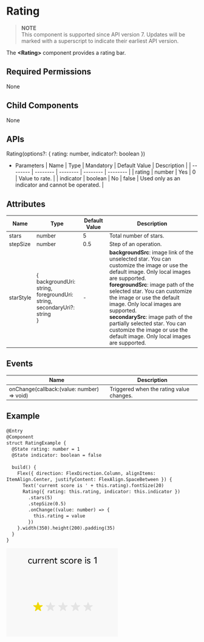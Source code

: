 # Rating


> **NOTE**<br>
> This component is supported since API version 7. Updates will be marked with a superscript to indicate their earliest API version.


The **&lt;Rating&gt;** component provides a rating bar.


## Required Permissions

None


## Child Components

None


## APIs

Rating(options?: { rating: number, indicator?: boolean })

- Parameters
  | Name | Type | Mandatory | Default Value | Description | 
  | -------- | -------- | -------- | -------- | -------- |
  | rating | number | Yes | 0 | Value to rate. | 
  | indicator | boolean | No | false | Used only as an indicator and cannot be operated. | 


## Attributes

| Name | Type | Default Value | Description | 
| -------- | -------- | -------- | -------- |
| stars | number | 5 | Total number of stars. | 
| stepSize | number | 0.5 | Step of an operation. | 
| starStyle | {<br/>backgroundUri: string,<br/>foregroundUri: string,<br/>secondaryUri?: string<br/>} | - | **backgroundSrc**: image link of the unselected star. You can customize the image or use the default image. Only local images are supported.<br/>**foregroundSrc**: image path of the selected star. You can customize the image or use the default image. Only local images are supported.<br/>**secondarySrc**: image path of the partially selected star. You can customize the image or use the default image. Only local images are supported. | 


## Events

| Name | Description | 
| -------- | -------- |
| onChange(callback:(value: number) =&gt; void) | Triggered when the rating value changes. | 


## Example


```
@Entry
@Component
struct RatingExample {
  @State rating: number = 1
  @State indicator: boolean = false

  build() {
    Flex({ direction: FlexDirection.Column, alignItems: ItemAlign.Center, justifyContent: FlexAlign.SpaceBetween }) {
      Text('current score is ' + this.rating).fontSize(20)
      Rating({ rating: this.rating, indicator: this.indicator })
        .stars(5)
        .stepSize(0.5)
        .onChange((value: number) => {
          this.rating = value
        })
    }.width(350).height(200).padding(35)
  }
}
```

![en-us_image_0000001257058423](figures/en-us_image_0000001257058423.gif)
